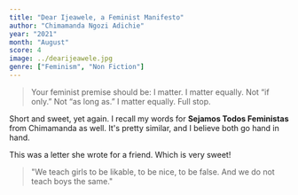 ```yaml
---
title: "Dear Ijeawele, a Feminist Manifesto"
author: "Chimamanda Ngozi Adichie"
year: "2021"
month: "August"
score: 4
image: ../dearijeawele.jpg
genre: ["Feminism", "Non Fiction"]
---
```


> Your feminist premise should be: I matter. I matter equally. Not “if only.” Not “as long as.” I matter equally. Full stop.

Short and sweet, yet again. I recall my words for **Sejamos Todos Feministas** from Chimamanda as well. It's pretty similar, and I believe both go hand in hand.

This was a letter she wrote for a friend. Which is very sweet!

> "We teach girls to be likable, to be nice, to be false. And we do not teach boys the same."
